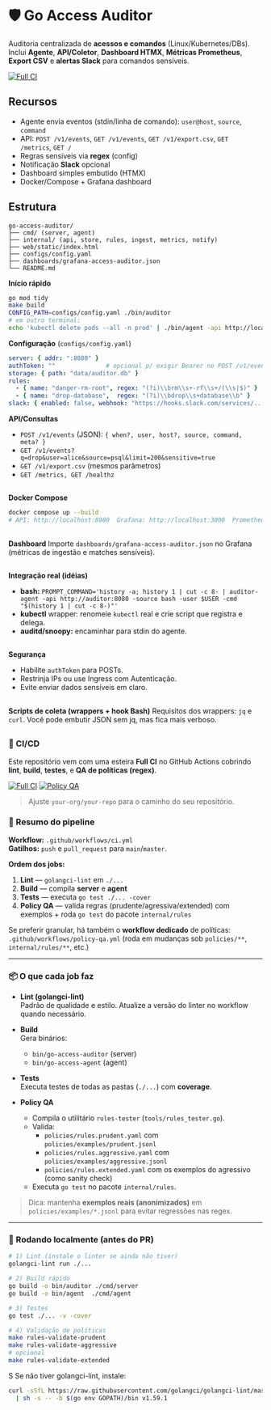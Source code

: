 # 🛡 Go Access Auditor

Auditoria centralizada de **acessos e comandos** (Linux/Kubernetes/DBs). Inclui **Agente**, **API/Coletor**, **Dashboard HTMX**, **Métricas Prometheus**, **Export CSV** e **alertas Slack** para comandos sensíveis.

[![Full CI](https://github.com/viniciushammett/go-access-auditor/actions/workflows/ci.yml/badge.svg)](.github/workflows/ci.yml)

## Recursos
- Agente envia eventos (stdin/linha de comando): `user@host`, `source`, `command`
- API: `POST /v1/events`, `GET /v1/events`, `GET /v1/export.csv`, `GET /metrics`, `GET /`
- Regras sensíveis via **regex** (config)
- Notificação **Slack** opcional
- Dashboard simples embutido (HTMX)
- Docker/Compose + Grafana dashboard

## Estrutura
```text
go-access-auditor/
├── cmd/ (server, agent)
├── internal/ (api, store, rules, ingest, metrics, notify)
├── web/static/index.html
├── configs/config.yaml
├── dashboards/grafana-access-auditor.json
└── README.md
```
**Início rápido**
```bash
go mod tidy
make build
CONFIG_PATH=configs/config.yaml ./bin/auditor
# em outro terminal:
echo 'kubectl delete pods --all -n prod' | ./bin/agent -api http://localhost:8080 -source kubectl -user $USER
```
**Configuração** (`configs/config.yaml`)
```yaml
server: { addr: ":8080" }
authToken: ""              # opcional p/ exigir Bearer no POST /v1/events
storage: { path: "data/auditor.db" }
rules:
  - { name: "danger-rm-root", regex: "(?i)\\brm\\s+-rf\\s+/(\\s|$)" }
  - { name: "drop-database",  regex: "(?i)\\bdrop\\s+database\\b" }
slack: { enabled: false, webhook: "https://hooks.slack.com/services/..." }
```
**API/Consultas**
- `POST /v1/events` (JSON): `{ when?, user, host?, source, command, meta? }`
- `GET /v1/events?q=drop&user=alice&source=psql&limit=200&sensitive=true`
- `GET /v1/export.csv` (mesmos parâmetros)
- `GET /metrics, GET /healthz`
##
**Docker Compose**
```bash
docker compose up --build
# API: http://localhost:8080  Grafana: http://localhost:3000  Prometheus: http://localhost:9090
```
##
**Dashboard**
Importe `dashboards/grafana-access-auditor.json` no Grafana (métricas de ingestão e matches sensíveis).
##
**Integração real (idéias)**
- **bash:** `PROMPT_COMMAND='history -a; history 1 | cut -c 8- | auditor-agent -api http://auditor:8080 -source bash -user $USER -cmd "$(history 1 | cut -c 8-)"'`
- **kubectl** wrapper: renomeie `kubectl` real e crie script que registra e delega.
- **auditd/snoopy:** encaminhar para stdin do agente.
##
**Segurança**
- Habilite `authToken` para POSTs.
- Restrinja IPs ou use Ingress com Autenticação.
- Evite enviar dados sensíveis em claro.
##
**Scripts de coleta (wrappers + hook Bash)**
Requisitos dos wrappers: `jq` e `curl`. Você pode embutir JSON sem jq, mas fica mais verboso.
## 
### 🔄 CI/CD

Este repositório vem com uma esteira **Full CI** no GitHub Actions cobrindo **lint**, **build**, **testes**, e **QA de políticas (regex)**.

[![Full CI](https://github.com/viniciushammett/go-access-auditor//actions/workflows/ci.yml/badge.svg)](.github/workflows/ci.yml)
[![Policy QA](https://github.com/viniciushammett/go-access-auditor/actions/workflows/policy-qa.yml/badge.svg)](.github/workflows/policy-qa.yml)

> Ajuste `your-org/your-repo` para o caminho do seu repositório.

### 🧭 Resumo do pipeline

**Workflow:** `.github/workflows/ci.yml`  
**Gatilhos:** `push` e `pull_request` para `main`/`master`.

**Ordem dos jobs:**

1. **Lint** — `golangci-lint` em `./...`  
2. **Build** — compila **server** e **agent**  
3. **Tests** — executa `go test ./... -cover`  
4. **Policy QA** — valida regras (prudente/agressiva/extended) com exemplos + roda `go test` do pacote `internal/rules`

Se preferir granular, há também o **workflow dedicado** de políticas: `.github/workflows/policy-qa.yml` (roda em mudanças sob `policies/**`, `internal/rules/**`, etc.)

---

### 📦 O que cada job faz

- **Lint (golangci-lint)**  
  Padrão de qualidade e estilo. Atualize a versão do linter no workflow quando necessário.

- **Build**  
  Gera binários:
  - `bin/go-access-auditor` (server)
  - `bin/go-access-agent` (agent)

- **Tests**  
  Executa testes de todas as pastas (`./...`) com **coverage**.

- **Policy QA**  
  - Compila o utilitário `rules-tester` (`tools/rules_tester.go`).
  - Valida:
    - `policies/rules.prudent.yaml` com `policies/examples/prudent.jsonl`
    - `policies/rules.aggressive.yaml` com `policies/examples/aggressive.jsonl`
    - `policies/rules.extended.yaml` com os exemplos do agressivo (como sanity check)
  - Executa `go test` no pacote `internal/rules`.

> Dica: mantenha **exemplos reais (anonimizados)** em `policies/examples/*.jsonl` para evitar regressões nas regex.

---

### 🧪 Rodando localmente (antes do PR)

```bash
# 1) Lint (instale o linter se ainda não tiver)
golangci-lint run ./...

# 2) Build rápido
go build -o bin/auditor ./cmd/server
go build -o bin/agent  ./cmd/agent

# 3) Testes
go test ./... -v -cover

# 4) Validação de políticas
make rules-validate-prudent
make rules-validate-aggressive
# opcional
make rules-validate-extended
```
S
Se não tiver golangci-lint, instale:
```bash
curl -sSfL https://raw.githubusercontent.com/golangci/golangci-lint/master/install.sh \
  | sh -s -- -b $(go env GOPATH)/bin v1.59.1
```
